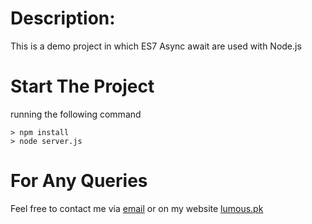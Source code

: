
# Description: 

This is a demo project in which ES7 Async await are used with Node.js 

# Start The Project

running the following command

    > npm install
    > node server.js


# For Any Queries

Feel free to contact me via [email](mailto:rohail@lumous.pk) or on my website [lumous.pk](http://lumous.pk)
